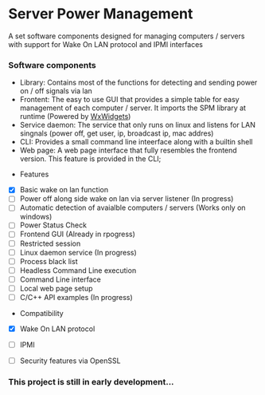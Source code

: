 # Server Power Management

A set software components designed for managing computers / servers with support for Wake On LAN protocol and IPMI interfaces






### Software components
- Library: Contains most of the functions for detecting and sending power on / off signals via lan
- Frontent: The easy to use GUI that provides a simple table for easy management of each computer / server. It imports the SPM library at runtime (Powered by [WxWidgets](https://www.wxwidgets.org/))
- Service daemon: The service that only runs on linux and listens for LAN singnals (power off, get user, ip, broadcast ip, mac addres)
- CLI: Provides a small command line inteerface along with a builtin shell
- Web page: A web page interface that fully resembles the frontend version. This feature is provided in the CLI;  




* Features
- [X] Basic wake on lan function
- [ ] Power off along side wake on lan via server listener (In progress)
- [ ] Automatic detection of avaialble computers / servers (Works only on windows)
- [ ] Power Status Check
- [ ] Frontend GUI (Already in rpogress)
- [ ] Restricted session
- [ ] Linux daemon service (In progress)
- [ ] Process black list
- [ ] Headless Command Line execution
- [ ] Command Line interface
- [ ] Local web page setup
- [ ] C/C++ API examples (In progress)

* Compatibility
- [X] Wake On LAN protocol
- [ ] IPMI
- [ ] Security features via OpenSSL


### This project is still in early development...

